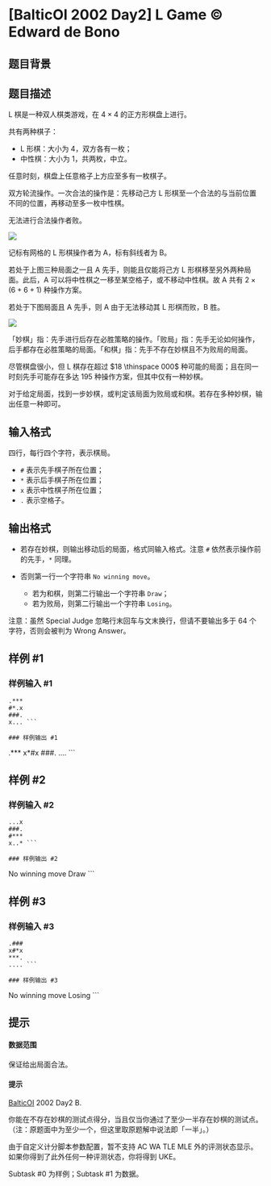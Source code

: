 # [BalticOI 2002 Day2] L Game © Edward de Bono

## 题目背景



## 题目描述

L 棋是一种双人棋类游戏，在 $4 \times 4$ 的正方形棋盘上进行。

共有两种棋子：
- L 形棋：大小为 $4$，双方各有一枚；
- 中性棋：大小为 $1$，共两枚，中立。

任意时刻，棋盘上任意格子上方应至多有一枚棋子。

双方轮流操作。一次合法的操作是：先移动己方 L 形棋至一个合法的与当前位置不同的位置，再移动至多一枚中性棋。

无法进行合法操作者败。

![](https://cdn.luogu.com.cn/upload/image_hosting/pmca33zr.png)

记标有网格的 L 形棋操作者为 A，标有斜线者为 B。

若处于上图三种局面之一且 A 先手，则能且仅能将己方 L 形棋移至另外两种局面。此后，A 可以将中性棋之一移至某空格子，或不移动中性棋。故 A 共有 $2 \times (6 + 6 + 1)$ 种操作方案。

若处于下图局面且 A 先手，则 A 由于无法移动其 L 形棋而败，B 胜。

![](https://cdn.luogu.com.cn/upload/image_hosting/9j9uia3u.png)

「妙棋」指：先手进行后存在必胜策略的操作。「败局」指：先手无论如何操作，后手都存在必胜策略的局面。「和棋」指：先手不存在妙棋且不为败局的局面。

尽管棋盘很小，但 L 棋存在超过 $18 \thinspace 000$ 种可能的局面；且在同一时刻先手可能存在多达 $195$ 种操作方案，但其中仅有一种妙棋。

对于给定局面，找到一步妙棋，或判定该局面为败局或和棋。若存在多种妙棋，输出任意一种即可。

## 输入格式

四行，每行四个字符，表示棋局。

- `#` 表示先手棋子所在位置；
- `*` 表示后手棋子所在位置；
- `x` 表示中性棋子所在位置；
- `.` 表示空格子。

## 输出格式

- 若存在妙棋，则输出移动后的局面，格式同输入格式。注意 `#` 依然表示操作前的先手，`*` 同理。

- 否则第一行一个字符串 `No winning move`。
  - 若为和棋，则第二行输出一个字符串 `Draw`；
  - 若为败局，则第二行输出一个字符串 `Losing`。

注意：虽然 Special Judge 忽略行末回车与文末换行，但请不要输出多于 $64$ 个字符，否则会被判为 Wrong Answer。

## 样例 #1

### 样例输入 #1
```
.*** 
#*.x 
###. 
x... ```

### 样例输出 #1

```
.*** 
x*#x 
###. 
.... ```

## 样例 #2

### 样例输入 #2
```
...x 
###. 
#*** 
x..* ```

### 样例输出 #2

```
No winning move 
Draw ```

## 样例 #3

### 样例输入 #3
```
.### 
x#*x 
***. 
.... ```

### 样例输出 #3

```
No winning move 
Losing ```

## 提示

#### 数据范围

保证给出局面合法。

#### 提示

[BalticOI](https://boi.cses.fi/contests.php) 2002 Day2 B.

你能在不存在妙棋的测试点得分，当且仅当你通过了至少一半存在妙棋的测试点。（注：原题面中为至少一个，但这里取原题解中说法即「一半」。）

由于自定义计分脚本参数配置，暂不支持 AC WA TLE MLE 外的评测状态显示。如果你得到了此外任何一种评测状态，你将得到 UKE。

Subtask #0 为样例；Subtask #1 为数据。
